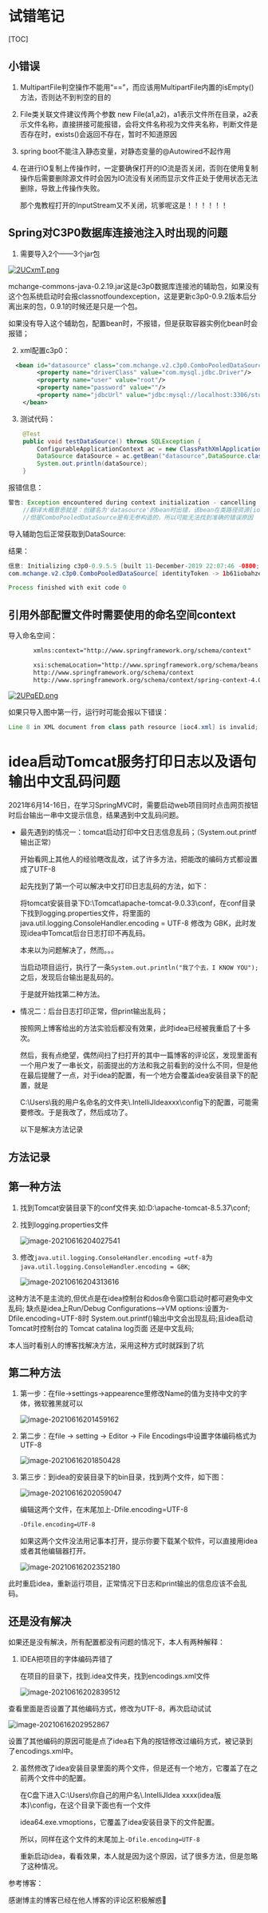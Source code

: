 # 试错笔记

[TOC]



## 小错误

1. MultipartFile判空操作不能用“==”，而应该用MultipartFile内置的isEmpty()方法，否则达不到判空的目的

2. File类关联文件建议传两个参数 new File(a1,a2)，a1表示文件所在目录，a2表示文件名称，直接拼接可能报错，会将文件名称视为文件夹名称，判断文件是否存在时，exists()会返回不存在，暂时不知道原因

3. spring boot不能注入静态变量，对静态变量的@Autowired不起作用

4. 在进行IO复制上传操作时，一定要确保打开的IO流是否关闭，否则在使用复制操作后需要删除源文件时会因为IO流没有关闭而显示文件正处于使用状态无法删除，导致上传操作失败。

   那个鬼教程打开的InputStream又不关闭，坑爹呢这是！！！！！！

## Spring对C3P0数据库连接池注入时出现的问题

1. 需要导入2个——3个jar包

[![2UCxmT.png](https://z3.ax1x.com/2021/06/06/2UCxmT.png)](https://imgtu.com/i/2UCxmT)

​		mchange-commons-java-0.2.19.jar这是c3p0数据库连接池的辅助包，如果没有这个包系统启动时会报classnotfoundexception，这是更新c3p0-0.9.2版本后分离出来的包，0.9.1的时候还是只是一个包。

如果没有导入这个辅助包，配置bean时，不报错，但是获取容器实例化bean时会报错；

2. xml配置c3p0：

```xml
  <bean id="datasource" class="com.mchange.v2.c3p0.ComboPooledDataSource">
        <property name="driverClass" value="com.mysql.jdbc.Driver"/>
        <property name="user" value="root"/>
        <property name="password" value=""/>
        <property name="jdbcUrl" value="jdbc:mysql://localhost:3306/study"/>
    </bean>
```

3. 测试代码：

```java
    @Test
    public void testDataSource() throws SQLException {
        ConfigurableApplicationContext ac = new ClassPathXmlApplicationContext("ioc3.xml");
        DataSource dataSource = ac.getBean("datasource",DataSource.class);
        System.out.println(dataSource);
    }

```



报错信息：

```java
警告: Exception encountered during context initialization - cancelling refresh attempt: org.springframework.beans.factory.BeanCreationException: Error creating bean with name 'datasource' defined in class path resource [ioc3.xml]: Instantiation of bean failed; nested exception is org.springframework.beans.BeanInstantiationException: Failed to instantiate [com.mchange.v2.c3p0.ComboPooledDataSource]: No default constructor found; nested exception is java.lang.NoClassDefFoundError: com/mchange/v2/ser/Indirector
    //翻译大概意思就是：创建名为'datasource'的bean时出错，该bean在类路径资源[ioc3.xml]中定义：实例化bean失败，为找到默认构造函数
    //但是ComboPooledDataSource是有无参构造的，所以可能无法找到准确的错误原因
```

导入辅助包后正常获取到DataSource:

结果：

```java
信息: Initializing c3p0-0.9.5.5 [built 11-December-2019 22:07:46 -0800; debug? true; trace: 10]
com.mchange.v2.c3p0.ComboPooledDataSource[ identityToken -> 1b61iobahze2bpj1a5zcgw|7fc229ab, dataSourceName -> 1b61iobahze2bpj1a5zcgw|7fc229ab ]

Process finished with exit code 0
```



## 引用外部配置文件时需要使用的命名空间context

导入命名空间：

```xml
       xmlns:context="http://www.springframework.org/schema/context"

       xsi:schemaLocation="http://www.springframework.org/schema/beans http://www.springframework.org/schema/beans/spring-beans.xsd
       http://www.springframework.org/schema/context
       http://www.springframework.org/schema/context/spring-context-4.0.xsd">
```

[![2UPqED.png](https://z3.ax1x.com/2021/06/06/2UPqED.png)](https://imgtu.com/i/2UPqED)

如果只导入图中第一行，运行时可能会报以下错误：

```java
Line 8 in XML document from class path resource [ioc4.xml] is invalid; nested exception is org.xml.sax.SAXParseException; lineNumber: 8; columnNumber: 70; cvc-complex-type.2.4.c: 通配符的匹配很全面, 但无法找到元素 'context:property-placeholder' 的声明。
```



# idea启动Tomcat服务打印日志以及语句输出中文乱码问题

2021年6月14-16日，在学习SpringMVC时，需要启动web项目同时点击网页按钮时后台输出一串中文提示信息，结果遇到中文乱码问题。

- 最先遇到的情况一：tomcat启动打印中文日志信息乱码；（System.out.printf输出正常）

  开始看网上其他人的经验瞎改乱改，试了许多方法，把能改的编码方式都设置成了UTF-8

  起先找到了第一个可以解决中文打印日志乱码的方法，如下：

  将tomcat安装目录下D:\Tomcat\apache-tomcat-9.0.33\conf，在conf目录下找到logging.properties文件，将里面的java.util.logging.ConsoleHandler.encoding = UTF-8 修改为 GBK，此时发现idea中Tomcat后台日志打印不再乱码。

  本来以为问题解决了，然而。。。

  当启动项目运行，执行了一条`System.out.println("我了个去，I KNOW YOU");`之后，发现后台输出是乱码的。

  于是就开始找第二种方法。

- 情况二：后台日志打印正常，但print输出乱码；

  按照网上博客给出的方法实验后都没有效果，此时idea已经被我重启了十多次。

  然后，我有点绝望，偶然间扫了扫打开的其中一篇博客的评论区，发现里面有一个用户发了一串长文，前面提出的方法和我之前看到的没什么不同，但是他在最后提醒了一点，对于idea的配置，有一个地方会覆盖idea安装目录下的配置，就是

  C:\Users\我的用户名命名的文件夹\\.IntelliJIdeaxxx\config下的配置，可能需要修改。于是我改了，然后成功了。

  以下是解决方法记录

## 方法记录

## 第一种方法

1. 找到Tomcat安装目录下的conf文件夹.如:D:\apache-tomcat-8.5.37\conf;

2. 找到logging.properties文件

   ![image-20210616204027541](https://gitee.com/LiRenxin/study-images/raw/master/img/image-20210616204027541.png)

3. 修改`java.util.logging.ConsoleHandler.encoding =utf-8`为 `java.util.logging.ConsoleHandler.encoding = GBK`; 

   ![image-20210616204313616](https://gitee.com/LiRenxin/study-images/raw/master/img/image-20210616204313616.png)

这种方法不是主流的,但优点是在idea控制台和dos命令窗口启动时都可避免中文乱码; 缺点是idea上Run/Debug Configurations-->VM options:设置为-Dfile.encoding=UTF-8时 System.out.printf()输出中文会出现乱码;且idea启动Tomcat时控制台的 Tomcat catalina log页面 还是中文乱码; 

本人当时看别人的博客找解决方法，采用这种方式时就踩到了坑

## 第二种方法

1. 第一步：在file->settings->appearence里修改Name的值为支持中文的字体，微软雅黑就可以

   ![image-20210616201459162](https://gitee.com/LiRenxin/study-images/raw/master/img/image-20210616201459162.png)

2. 第二步：在file → setting → Editor → File Encodings中设置字体编码格式为UTF-8

   ![image-20210616201850428](https://gitee.com/LiRenxin/study-images/raw/master/img/image-20210616201850428.png)

3. 第三步：到idea的安装目录下的bin目录，找到两个文件，如下图：

   ![image-20210616202059047](https://gitee.com/LiRenxin/study-images/raw/master/img/image-20210616202059047.png)

   编辑这两个文件，在末尾加上-Dfile.encoding=UTF-8

   ```xml
   -Dfile.encoding=UTF-8
   ```

   如果这两个文件没法用记事本打开，提示你要下载某个软件，可以直接用idea或者其他编辑器打开。

   ![image-20210616202352180](https://gitee.com/LiRenxin/study-images/raw/master/img/image-20210616202352180.png)

此时重启idea，重新运行项目，正常情况下日志和print输出的信息应该不会乱码。

## 还是没有解决

如果还是没有解决，所有配置都没有问题的情况下，本人有两种解释：

1. IDEA把项目的字体编码弄错了

   在项目的目录下，找到.idea文件夹，找到encodings.xml文件

   ![image-20210616202839512](https://gitee.com/LiRenxin/study-images/raw/master/img/image-20210616202839512.png)

查看里面是否设置了其他编码方式，修改为UTF-8，再次启动试试



![image-20210616202952867](https://gitee.com/LiRenxin/study-images/raw/master/img/image-20210616202952867.png)

设置了其他编码的原因可能是点了idea右下角的按钮修改过编码方式，被记录到了encodings.xml中。

2. 虽然修改了idea安装目录里面的两个文件，但是还有一个地方，它覆盖了在之前两个文件中的配置。

   在C盘下进入C:\Users\你自己的用户名\\.IntelliJIdea xxxx(idea版本)\config，在这个目录下面也有一个文件

   idea64.exe.vmoptions，它覆盖了idea安装目录下的文件配置。

   所以，同样在这个文件的末尾加上`-Dfile.encoding=UTF-8`

   重新启动idea，看看效果，本人就是因为这个原因，试了很多方法，但是忽略了这种情况。

参考博客：

[参考博客1]: https://blog.csdn.net/m0_37893932/article/details/78280663
[ 参考博客2 ]:https://blog.csdn.net/liu865033503/article/details/81094575



感谢博主的博客已经在他人博客的评论区积极解惑🙇‍